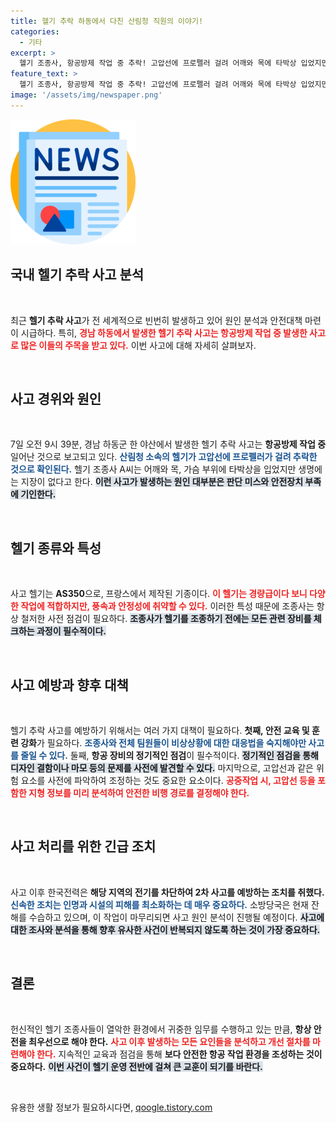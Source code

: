 ```yaml
---
title: 헬기 추락 하동에서 다친 산림청 직원의 이야기!
categories:
  - 기타
excerpt: >
  헬기 조종사, 항공방제 작업 중 추락! 고압선에 프로펠러 걸려 어깨와 목에 타박상 입었지만 생명에 지장은 없어. 남부지역 하동서의 긴급 상황이 밝혀졌다. 자세한 사고 경위를 확인해보세요!
feature_text: >
  헬기 조종사, 항공방제 작업 중 추락! 고압선에 프로펠러 걸려 어깨와 목에 타박상 입었지만 생명에 지장은 없어. 남부지역 하동서의 긴급 상황이 밝혀졌다. 자세한 사고 경위를 확인해보세요!
image: '/assets/img/newspaper.png'
---
```


<p><img src="/assets/img/newspaper.png" alt="kimp 속보" /></p>

<h2 data-ke-size="size26">국내 헬기 추락 사고 분석</h2>

<p data-ke-size="size16">&nbsp;</p>

<p data-ke-size="size16">최근 <b>헬기 추락 사고</b>가 전 세계적으로 빈번히 발생하고 있어 원인 분석과 안전대책 마련이 시급하다. 특히, <b><span style="color: #ee2323;">경남 하동에서 발생한 헬기 추락 사고는 항공방제 작업 중 발생한 사고로 많은 이들의 주목을 받고 있다.</span></b> 이번 사고에 대해 자세히 살펴보자.</p>

<p data-ke-size="size16">&nbsp;</p>

<h2 data-ke-size="size26">사고 경위와 원인</h2>

<p data-ke-size="size16">&nbsp;</p>

<p data-ke-size="size16">7일 오전 9시 39분, 경남 하동군 한 야산에서 발생한 헬기 추락 사고는 <b>항공방제 작업 중</b> 일어난 것으로 보고되고 있다. <b><span style="color: #1a5490;">산림청 소속의 헬기가 고압선에 프로펠러가 걸려 추락한 것으로 확인된다.</span></b> 헬기 조종사 A씨는 어깨와 목, 가슴 부위에 타박상을 입었지만 생명에는 지장이 없다고 한다. <b><span style="background-color: #21538527;">이런 사고가 발생하는 원인 대부분은 판단 미스와 안전장치 부족에 기인한다.</span></b></p>

<p data-ke-size="size16">&nbsp;</p>

<h2 data-ke-size="size26">헬기 종류와 특성</h2>

<p data-ke-size="size16">&nbsp;</p>

<p data-ke-size="size16">사고 헬기는 <b>AS350</b>으로, 프랑스에서 제작된 기종이다. <b><span style="color: #ee2323;">이 헬기는 경량급이다 보니 다양한 작업에 적합하지만, 풍속과 안정성에 취약할 수 있다.</span></b> 이러한 특성 때문에 조종사는 항상 철저한 사전 점검이 필요하다. <b><span style="background-color: #21538527;">조종사가 헬기를 조종하기 전에는 모든 관련 장비를 체크하는 과정이 필수적이다.</span></b></p>

<p data-ke-size="size16">&nbsp;</p>

<h2 data-ke-size="size26">사고 예방과 향후 대책</h2>

<p data-ke-size="size16">&nbsp;</p>

<p data-ke-size="size16">헬기 추락 사고를 예방하기 위해서는 여러 가지 대책이 필요하다. <b>첫째, 안전 교육 및 훈련 강화</b>가 필요하다. <b><span style="color: #1a5490;">조종사와 전체 팀원들이 비상상황에 대한 대응법을 숙지해야만 사고를 줄일 수 있다.</span></b> 둘째, <b>항공 장비의 정기적인 점검</b>이 필수적이다. <b><span style="background-color: #21538527;">정기적인 점검을 통해 디자인 결함이나 마모 등의 문제를 사전에 발견할 수 있다.</span></b> 마지막으로, 고압선과 같은 위험 요소를 사전에 파악하여 조정하는 것도 중요한 요소이다. <b><span style="color: #ee2323;">공중작업 시, 고압선 등을 포함한 지형 정보를 미리 분석하여 안전한 비행 경로를 결정해야 한다.</span></b></p>

<p data-ke-size="size16">&nbsp;</p>

<h2 data-ke-size="size26">사고 처리를 위한 긴급 조치</h2>

<p data-ke-size="size16">&nbsp;</p>

<p data-ke-size="size16">사고 이후 한국전력은 <b>해당 지역의 전기를 차단하여 2차 사고를 예방하는 조치를 취했다.</b> <b><span style="color: #1a5490;">신속한 조치는 인명과 시설의 피해를 최소화하는 데 매우 중요하다.</span></b> 소방당국은 현재 잔해를 수습하고 있으며, 이 작업이 마무리되면 사고 원인 분석이 진행될 예정이다. <b><span style="background-color: #21538527;">사고에 대한 조사와 분석을 통해 향후 유사한 사건이 반복되지 않도록 하는 것이 가장 중요하다.</span></b></p>

<p data-ke-size="size16">&nbsp;</p>

<h2 data-ke-size="size26">결론</h2>

<p data-ke-size="size16">&nbsp;</p>

<p data-ke-size="size16">헌신적인 헬기 조종사들이 열악한 환경에서 귀중한 임무를 수행하고 있는 만큼, <b>항상 안전을 최우선으로 해야 한다.</b> <b><span style="color: #ee2323;">사고 이후 발생하는 모든 요인들을 분석하고 개선 절차를 마련해야 한다.</span></b> 지속적인 교육과 점검을 통해 <b>보다 안전한 항공 작업 환경을 조성하는 것이 중요하다.</b> <b><span style="background-color: #21538527;">이번 사건이 헬기 운영 전반에 걸쳐 큰 교훈이 되기를 바란다.</span></b></p>

<p data-ke-size="size16">&nbsp;</p>
유용한 생활 정보가 필요하시다면, <a href="https://qoogle.tistory.com" rel="dofollow">qoogle.tistory.com</a>


